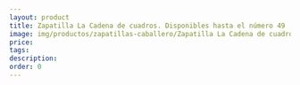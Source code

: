 ```yaml
---
layout: product
title: Zapatilla La Cadena de cuadros. Disponibles hasta el número 49
image: img/productos/zapatillas-caballero/Zapatilla La Cadena de cuadros. Disponibles hasta el número 49._19€
price: 
tags: 
description: 
order: 0
---
```

